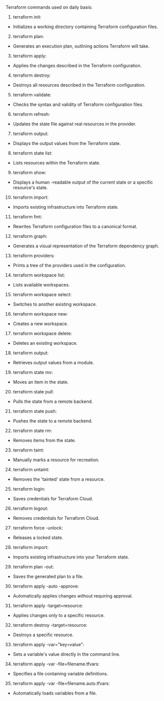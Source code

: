 Terraform commands used on daily basis:
1. terraform init:
- Initializes a working directory containing Terraform configuration files.

2. terraform plan:
- Generates an execution plan, outlining actions Terraform will take.

3. terraform apply:
- Applies the changes described in the Terraform configuration.

4. terraform destroy:
- Destroys all resources described in the Terraform configuration.

5. terraform validate:
- Checks the syntax and validity of Terraform configuration files.

6. terraform refresh:
- Updates the state file against real resources in the provider.

7. terraform output:
- Displays the output values from the Terraform state.

8. terraform state list:
- Lists resources within the Terraform state.

9. terraform show:
- Displays a human -readable output of the current state or a specific resource's state.

10. terraform import:
- Imports existing infrastructure into Terraform state.

11. terraform fmt:
- Rewrites Terraform configuration files to a canonical format.

12. terraform graph:
- Generates a visual representation of the Terraform dependency graph.

13. terraform providers:
- Prints a tree of the providers used in the configuration.

14. terraform workspace list:
- Lists available workspaces.

15. terraform workspace select:
- Switches to another existing workspace.

16. terraform workspace new:
- Creates a new workspace.

17. terraform workspace delete:
- Deletes an existing workspace.

18. terraform output:
- Retrieves output values from a module.

19. terraform state mv:
- Moves an item in the state.

20. terraform state pull:
- Pulls the state from a remote backend.

21. terraform state push:
- Pushes the state to a remote backend.

22. terraform state rm:
- Removes items from the state.

23. terraform taint:
- Manually marks a resource for recreation.

24. terraform untaint:
- Removes the 'tainted' state from a resource.

25. terraform login:
- Saves credentials for Terraform Cloud.

26. terraform logout:
- Removes credentials for Terraform Cloud.

27. terraform force -unlock:
- Releases a locked state.

28. terraform import:
- Imports existing infrastructure into your Terraform state.

29. terraform plan -out:
- Saves the generated plan to a file.

30. terraform apply -auto -approve:
- Automatically applies changes without requiring approval.

31. terraform apply -target=resource:
- Applies changes only to a specific resource.

32. terraform destroy -target=resource:
- Destroys a specific resource.

33. terraform apply -var="key=value":
- Sets a variable's value directly in the command line.

34. terraform apply -var -file=filename.tfvars:
- Specifies a file containing variable definitions.

35. terraform apply -var -file=filename.auto.tfvars:
- Automatically loads variables from a file.
